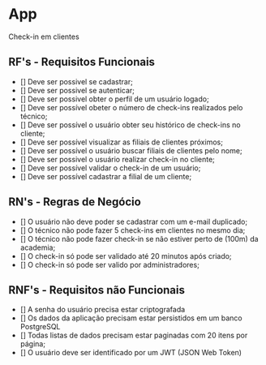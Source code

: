 # App

Check-in em clientes

## RF's - Requisitos Funcionais
- [] Deve ser possivel se cadastrar;
- [] Deve ser possivel se autenticar;
- [] Deve ser possivel obter o perfil de um usuário logado;
- [] Deve ser possível obeter o número de check-ins realizados pelo técnico;
- [] Deve ser possível o usuário obter seu histórico de check-ins no cliente;
- [] Deve ser possível visualizar as filiais de clientes próximos;
- [] Deve ser possível o usuário buscar filiais de clientes pelo nome;
- [] Deve ser possivel o usuário realizar check-in no cliente;
- [] Deve ser possível validar o check-in de um usuário;
- [] Deve ser possível cadastrar a filial de um cliente;

## RN's - Regras de Negócio
- [] O usuário não deve poder se cadastrar com um e-mail duplicado;
- [] O técnico não pode fazer 5 check-ins em clientes no mesmo dia;
- [] O técnico não pode fazer check-in se não estiver perto de (100m) da academia;
- [] O check-in só pode ser validado até 20 minutos após criado;
- [] O check-in só pode ser valido por administradores;

## RNF's - Requisitos não Funcionais
- [] A senha do usuário precisa estar criptografada
- [] Os dados da aplicação precisam estar persistidos em um banco PostgreSQL
- [] Todas listas de dados precisam estar paginadas com 20 itens por página;
- [] O usuário deve ser identificado por um JWT (JSON Web Token)